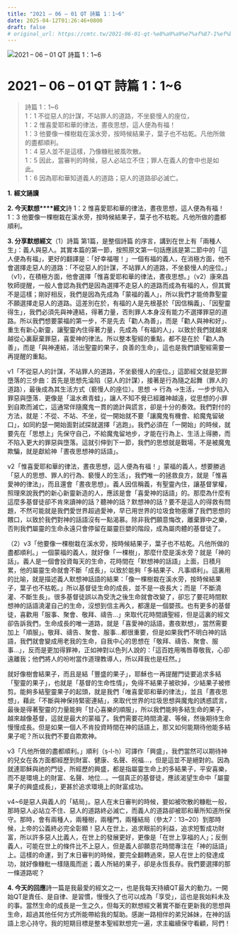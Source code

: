 ```yaml
---
title: "2021 – 06 – 01 QT 詩篇 1：1~6"
date: 2025-04-12T01:26:46+0800
draft: false
# original_url: https://cmtc.tw/2021-06-01-qt-%e8%a9%a9%e7%af%87-1%ef%bc%9a16
---
```


![2021 – 06 – 01 QT 詩篇 1：1~6](/images/qt.jpg   "2021 – 06 – 01 QT 詩篇 1：1~6")

# 2021 – 06 – 01 QT 詩篇 1：1~6

> 詩篇 1：1~6  
> 1：1 不從惡人的計謀，不站罪人的道路，不坐褻慢人的座位，  
> 1：2 惟喜愛耶和華的律法，晝夜思想，這人便為有福！  
> 1：3 他要像一棵樹栽在溪水旁，按時候結果子，葉子也不枯乾。凡他所做的盡都順利。  
> 1：4 惡人並不是這樣，乃像糠秕被風吹散。  
> 1：5 因此，當審判的時候，惡人必站立不住；罪人在義人的會中也是如此。  
> 1：6 因為耶和華知道義人的道路；惡人的道路卻必滅亡。

**1.** **經文誦讀**

**2. 今天默想****經文**詩 1：2 惟喜愛耶和華的律法，晝夜思想，這人便為有福！  
1：3 他要像一棵樹栽在溪水旁，按時候結果子，葉子也不枯乾。凡他所做的盡都順利。

**3. 分享默想經文**（1）詩篇 第1篇，是整個詩篇 的序言，講到在世上有「兩種人生」：義人與惡人。其實本篇的第一節，按照原文第一句話應該是第二節中的「這人便為有福」，更好的翻譯是：「好幸福喔！」一個有福的義人，在消極方面，他不會選擇走惡人的道路：「不從惡人的計謀，不站罪人的道路，不坐褻慢人的座位。」（v1），在積極方面，他會選擇「惟喜愛耶和華的律法，晝夜思想。」（v2）康來昌牧師提醒，一般人會認為我們是因為選擇不走惡人的道路而成為有福的人，但其實不是這樣；剛好相反，我們是因為先成為「蒙福的義人」，所以我們才能倚靠聖靈不願選擇走惡人的道路。這差別在於，有福的人是先根基於「因信稱義」、「因聖靈得生」，我們必須先與神連結，得著力量，否則罪人本身沒有能力不選擇罪惡的道路。所以我們想要蒙福的第一步，不是先去「勸人為善」，而是「勸人與神和好」、重生有新心新靈，讓聖靈內住得著力量，先成為「有福的人」，以致於我們就越來越從心裏厭棄罪惡，喜愛神的律法。所以整本聖經的重點，都不是在於「勸人為善」，而是「與神連結，活出聖靈的果子，良善的生命」，這也是我們讀聖經需要一再提醒的重點。

v1「不從惡人的計謀，不站罪人的道路，不坐褻慢人的座位。」這節經文就是犯罪墮落的三步曲：首先是思想先淪陷（惡人的計謀），接著是行為隨之起舞（罪人的道路），最後成為其生活方式（褻慢人的座位）。思想 → 行為 →生活，一步步陷入罪惡與墮落．更像是「溫水煮青蛙」，讓人不知不覺已經離神越遠，從思想的小罪到自欺而滅亡，這通常伴隨魔鬼一貫的詭計與謊言，卻是十分的奏效。我們對付的方法，就是：不從、不站、不坐，從一開始就不要「讓魔鬼有機會、給魔鬼留破口」，如同約瑟一開始面對試探就選擇「逃跑」。我們必須在「一開始」的時候，就要先在「思想上」先保守自己，不給魔鬼留地步，才能在行為上、生活上得勝，而不陷入更大的罪惡與墮落。這就引伸到下一節，我們的思想就是戰場，不是被魔鬼欺騙，就是獻給神「晝夜思想神的話語」。

v2「惟喜愛耶和華的律法，晝夜思想，這人便為有福！」蒙福的義人，想要勝過「惡人的思想、罪人的行為、褻慢人的生活」，我們唯一的拯救良方，就是「惟喜愛神的律法」，而且還會「晝夜思想」。義人因信稱義，有聖靈內住，讓基督掌權，照理來說我們的新心新靈新造的人，應該是會「喜愛神的話語」的。那麼為什麼有這麼多基督徒卻不肯來讀神的話？聽神的話？默想神的話？要不是這人的得救有問題，不然可能就是我們愛世界超過愛神，早已用世界的垃圾食物塞爆了我們思想的餵口，以致於我們對神的話語沒有一點渴慕。除非我們願意悔改，離棄罪中之樂，否則我們屬靈的生命永遠只會停留在屬靈巨嬰的階段，成為屬肉體的基督徒了。

（2）v3「他要像一棵樹栽在溪水旁，按時候結果子，葉子也不枯乾。凡他所做的盡都順利。」一個蒙福的義人，就好像「一棵樹」，那麼什麼是溪水旁？就是「神的話」。義人是一個會投資每天的生命，花時間在「默想神的話語」上面，日積月累，他的屬靈生命就會不斷「成長」，以致於能夠「多結果子、凡事順利」。這裏用的比喻，就是描述義人默想神話語的結果：「像一棵樹栽在溪水旁，按時候結果子，葉子也不枯乾。」所以基督徒生命的成長，並不是一夜長大；而是「不斷澆灌、不斷生長」。很多基督徒誤以為受洗之後生命就會改變了，卻忘了要花時間默想神的話語澆灌自己的生命，沒想到信主再久，都還是一個嬰孩。也有更多的基督徒，喜歡用「服事、聚會、敬拜、禱告…」來取代花時間讀聖經，但是這裏的經文卻告訴我們，生命成長的唯一道路，就是「喜愛神的話語，晝夜默想」，當然需要加上「順服」。敬拜、禱告、聚會、服事…都很重要，但是如果我們不明白神的話語，我們就會變成用老我的生命，自我中心的思想在「敬拜、禱告、聚會、服事…」，反而是更加得罪神，正如神對以色列人說的：「這百姓用嘴唇尊敬我，心卻遠離我；他們將人的吩咐當作道理教導人，所以拜我也是枉然。」

就好像樹會結果子，而且是結「豐盛的果子」，耶穌也一再提醒門徒要追求多結「聖靈的果子」，也就是「基督的生命性情」，免得不結果子被砍掉，少結果子被修剪。能夠多結聖靈果子的起頭，就是我們「唯喜愛耶和華的律法」，並且「晝夜思想」，藉此「不斷與神保持緊密連結」，來取代世界的垃圾思想與魔鬼的誘惑謊言，最後是得著聖靈的力量能夠「甘心喜樂的順服」，所以我們能夠多結生命的果子，越來越像基督，這就是最大的蒙福了。我們需要花時間澆灌、等候，然後期待生命慢慢成長。但是如果一個人不肯投資時間在神的話語上，那又如何能期待他能多結果子呢？所以我們不要自欺欺神。

v3「凡他所做的盡都順利。」順利（ṣ-l-ḥ）可譯作「興盛」，我們當然可以期待神的兒女在各方面都經歷到財富、健康、名聲、祝福…，但是這並不是絕對的。因為就連耶穌與祂的門徒，所經歷的興盛，都是指屬靈生命上的多結果子，平安喜樂，而不是環境上的財富、名聲、地位…。一個真正的基督徒，應該渴望生命中「屬靈果子的興盛成長」，更甚於追求環境上的財富成功。

v4~6是惡人與義人的「結局」。惡人在末日審判的時候，要如被吹散的糠粃一般，那時惡人必站立不住、惡人的道路終必滅亡，而義人的道路卻被耶和華所知道所保守。那時，會有兩種人，兩種樹，兩種門，兩種結局（參太7：13~20）到那時候，上帝的公義終必完全彰顯！惡人在世上，追求眼前的利益，追求短暫成功財富，所以許多惡人比義人，在世上的發展更好，更像是「在世上享福的人」；反倒義人，可能在世上的條件比不上惡人，但是義人卻願意花時間專注在「神的話語」上。這樣的命運，到了末日審判的時候，要完全翻轉過來，惡人在世上的發達成功，就好像糠粃一樣隨風而逝；義人所結的果子，卻是永恆長存。我們要選擇的那一條道路呢？

**4. 今天的回應**詩一篇是我最愛的經文之一，也是我每天持續QT最大的動力。一開始QT是責任、是自律、是習慣，慢慢久了也可以成為「享受」，這也是我始料未及的事。當然生命的成長是一生之久，但每天的默想經文著實不斷在更新我的思想與生命，超過其他任何方式所能帶給我的幫助。感謝一路相伴的弟兄姊妹，在神的話語上忠心持守。我的短期目標是整本聖經默想完一遍，求主繼續保守看顧，阿們！